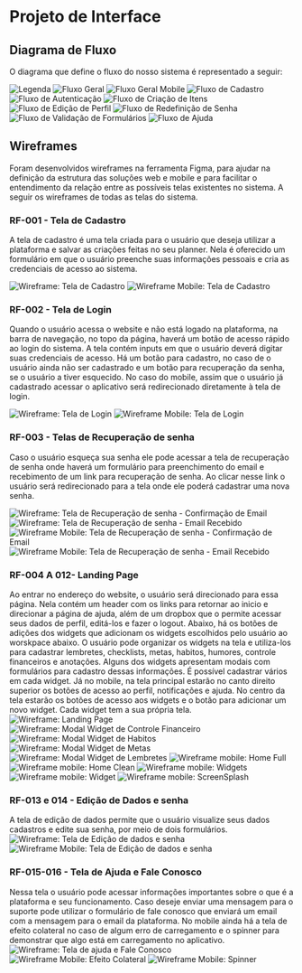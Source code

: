
# Projeto de Interface

## Diagrama de Fluxo

O diagrama que define o fluxo do nosso sistema é representado a seguir:

![Legenda](img/DF-Legenda.png)
![Fluxo Geral](img/DF-Geral.png)
![Fluxo Geral Mobile](img/Diagrama%20de%20Fluxo%20-%20PlannerMobile.png)
![Fluxo de Cadastro](img/DF-Cadastro.png)
![Fluxo de Autenticação](img/DF-Autenticacao.png)
![Fluxo de Criação de Itens](img/DF-CriacaoDeItens.png)
![Fluxo de Edição de Perfil](img/DF-EditarPerfil.png)
![Fluxo de Redefinição de Senha](img/DF-EditarPerfil.png)
![Fluxo de Validação de Formulários](img/DF-Validacao.png)
![Fluxo de Ajuda](img/DF-Ajuda.png)

## Wireframes

Foram desenvolvidos wireframes na ferramenta Figma, para ajudar na definição da estrutura das soluções web e mobile e para facilitar o entendimento da relação entre as possíveis telas existentes no sistema. A seguir os wireframes de todas as telas do sistema.

### RF-001 - Tela de Cadastro
A tela de cadastro é uma tela criada para o usuário que deseja utilizar a plataforma e salvar as criações feitas no seu planner. Nela é oferecido um formulário em que o usuário preenche suas informações pessoais e cria as credenciais de acesso ao sistema. 

![Wireframe: Tela de Cadastro](img/RF-001-Cadastro.png)
![Wireframe Mobile: Tela de Cadastro](img/Mobile-Cadastro.png)

### RF-002 - Tela de Login
Quando o usuário acessa o website e não está logado na plataforma, na barra de navegação, no topo da página, haverá um botão de acesso rápido ao login do sistema. A tela contém inputs em que o usuário deverá digitar suas credenciais de acesso. Há um botão para cadastro, no caso de o usuário ainda não ser cadastrado e um botão para recuperação da senha, se o usuário a tiver esquecido. No caso do mobile, assim que o usuário já cadastrado acessar o aplicativo será redirecionado diretamente à tela de login.

![Wireframe: Tela de Login](img/RF-002-Login.png)
![Wireframe Mobile: Tela de Login](img/Mobile-Login.png)

### RF-003 - Telas de Recuperação de senha
Caso o usuário esqueça sua senha ele pode acessar a tela de recuperação de senha onde haverá um formulário para preenchimento do email e recebimento de um link para 
recuperação de senha. Ao clicar nesse link o usuário será redirecionado para a tela onde ele poderá cadastrar uma nova senha. 

![Wireframe: Tela de Recuperação de senha - Confirmação de Email](img/RF-003-EsqueciASenha-TelaDeConfirmacaoDeEmail.png)
![Wireframe: Tela de Recuperação de senha - Email Recebido](img/RF-003-EsqueciASenha-EmailRecebido.png)
![Wireframe Mobile: Tela de Recuperação de senha - Confirmação de Email](img/Mobile-EsqueciMinhaSenha.png)
![Wireframe Mobile: Tela de Recuperação de senha - Email Recebido](img/Mobile-EsqueciMinhaSenha-1.png)

### RF-004 A 012- Landing Page
Ao entrar no endereço do website, o usuário será direcionado para essa página. Nela contém um header com os links para retornar ao inicio e direcionar a página de ajuda, além de um dropbox que o permite acessar seus dados de perfil, editá-los e fazer o logout. Abaixo, há os botões de adições dos widgets que adicionam os widgets escolhidos pelo usuário ao worskpace abaixo. O usuário pode organizar os widgets na tela e utiliza-los para cadastrar lembretes, checklists, metas, habitos, humores, controle financeiros e anotações. Alguns dos widgets apresentam modais com formulários para cadastro dessas informações. É possível cadastrar vários em cada widget. Já no mobile, 
na tela principal estarão no canto direito superior os botões de acesso ao perfil, notificações e ajuda. No centro da tela estarão os botões de acesso aos widgets e o botão
para adicionar um novo widget. Cada widget tem a sua própria tela. 
![Wireframe: Landing Page](img/RF-004a012.png)
![Wireframe: Modal Widget de Controle Financeiro](img/Modal-Financas.png)
![Wireframe: Modal Widget de Habitos](img/Modal-Habitos.png)
![Wireframe: Modal Widget de Metas](img/Modal-Metas.png)
![Wireframe: Modal Widget de Lembretes](img/Modal-Lembrete.png)
![Wireframe mobile: Home Full](img/Mobile-Home.png)
![Wireframe mobile: Home Clean](img/Mobile-Home-clean.png)
![Wireframe mobile: Widgets](img/Mobile-Widgets.png)
![Wireframe mobile: Widget](img/Mobile-Widget.png)
![Wireframe mobile: ScreenSplash](img/Mobile-ScreenSplash.png)




### RF-013 e 014 - Edição de Dados e senha
A tela de edição de dados permite que o usuário visualize seus dados cadastros e edite sua senha, por meio de dois formulários.
![Wireframe: Tela de Edição de dados e senha](img/RF-013-014-EdicaoDeDadosCadastrais.png)
![Wireframe Mobile: Tela de Edição de dados e senha](img/Mobile-Perfil.png)


### RF-015-016 - Tela de Ajuda e Fale Conosco
Nessa tela o usuário pode acessar informações importantes sobre o que é a plataforma e seu funcionamento. Caso deseje enviar uma mensagem para o suporte pode utilizar o formulário de fale conosco que enviará um email com a mensagem para o email da plataforma.  No mobile ainda há a tela de efeito colateral no caso de algum erro de carregamento e o spinner para demonstrar que algo está em carregamento no aplicativo. 
![Wireframe: Tela de ajuda e Fale Conosco](img/RF-015-016-Ajuda.png)
![Wireframe Mobile: Efeito Colateral](img/Mobile-Efeito%20colateral.png)
![Wireframe Mobile: Spinner](img/Mobile-Spinner.png)
